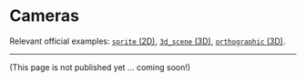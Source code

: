 # Cameras

Relevant official examples:
[`sprite` (2D)](https://github.com/bevyengine/bevy/blob/latest/examples/2d/sprite.rs),
[`3d_scene` (3D)](https://github.com/bevyengine/bevy/blob/latest/examples/3d/3d_scene.rs),
[`orthographic` (3D)](https://github.com/bevyengine/bevy/blob/latest/examples/3d/orthographic.rs).

---

(This page is not published yet ... coming soon!)
